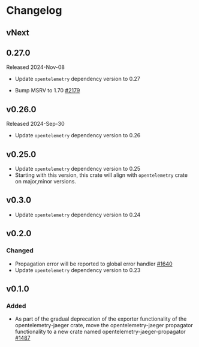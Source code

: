 # Changelog

## vNext

## 0.27.0

Released 2024-Nov-08

- Update `opentelemetry` dependency version to 0.27

- Bump MSRV to 1.70 [#2179](https://github.com/open-telemetry/opentelemetry-rust/pull/2179)

## v0.26.0
Released 2024-Sep-30

- Update `opentelemetry` dependency version to 0.26

## v0.25.0

- Update `opentelemetry` dependency version to 0.25
- Starting with this version, this crate will align with `opentelemetry` crate
  on major,minor versions.
  
## v0.3.0
- Update `opentelemetry` dependency version to 0.24

## v0.2.0

### Changed

- Propagation error will be reported to global error handler [#1640](https://github.com/open-telemetry/opentelemetry-rust/pull/1640)
- Update `opentelemetry` dependency version to 0.23

## v0.1.0

### Added

- As part of the gradual deprecation of the exporter functionality of the opentelemetry-jaeger crate, move the opentelemetry-jaeger propagator functionality to a new crate named opentelemetry-jaeger-propagator [#1487](https://github.com/open-telemetry/opentelemetry-rust/pull/1487)
